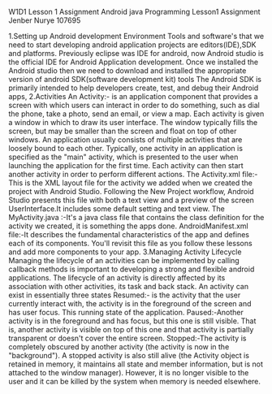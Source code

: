W1D1 Lesson 1 Assignment
Android java Programming
Lesson1 Assignment
Jenber Nurye 107695

1.Setting up Android development Environment
Tools and software's that we need to start developing android application projects are editors(IDE),SDK and platforms. Previously eclipse was IDE for android, now Android studio is the official IDE for Android Application development. Once we installed the Android studio then we need to download   and installed the appropriate version of android SDK(software development kit) tools The Android SDK is primarily intended to help developers create, test, and debug their Android apps, 
2.Activities
An Activity:- is an application component that provides a screen with which users can interact in order to do something, such as dial the phone, take a photo, send an email, or view a map. Each activity is given a window in which to draw its user interface. 
The window typically fills the screen, but may be smaller than the screen and float on top of other windows. An application usually consists of multiple activities that are loosely bound to each other. Typically, one activity in an application is specified as the "main" activity, which is presented to the user when launching the application for the first time. Each activity can then start another activity in order to perform different actions.
The Activity.xml file:-This is the XML layout file for the activity we added when we created the project with Android Studio. Following the New Project workflow, Android Studio presents this file with both a text view and a preview of the screen UserInterface.It includes some default setting and text view. 
The MyActivity.java :-It's a java class file that contains the class definition for the activity we created, it is something the apps done.
AndroidManifest.xml file:-It describes the fundamental characteristics of the app and defines each of its components. You'll revisit this file as you follow these lessons and add more components to your app.
3.Managing Activity Lifecycle
Managing the lifecycle of an activities can be implemented by calling callback methods is important to developing a strong and flexible android applications. The lifecycle of an activity is directly affected by its association with other activities, its task and back stack. An activity can exist in essentially three states
Resumed:- is the activity that the user currently interact with, the activity is in the foreground of the screen and has user focus. This running state of the application.
Paused:-Another activity is in the foreground and has focus, but this one is still visible. That is, another activity is visible on top of this one and that activity is partially transparent or doesn't cover the entire screen.
Stopped:-The activity is completely obscured by another activity (the activity is now in the "background"). A stopped activity is also still alive (the Activity object is retained in memory, it maintains all state and member information, but is not attached to the window manager). However, it is no longer visible to the user and it can be killed by the system when memory is needed elsewhere.
